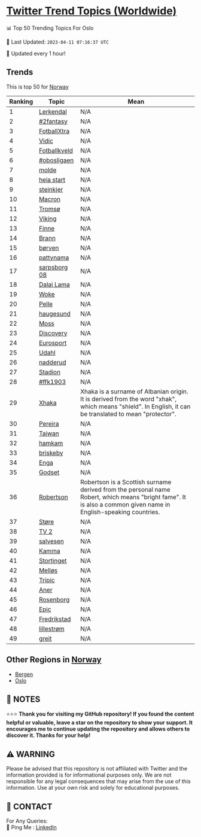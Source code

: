[Twitter Trend Topics (Worldwide)](https://github.com/ErcinDedeoglu/Twitter-Trend-Topics)
==========


📊 Top 50 Trending Topics For Oslo

📆 Last Updated: `2023-04-11 07:16:37 UTC`

🔧 Updated every 1 hour!


## Trends

This is top 50 for [Norway](</Norway>)

| Ranking | Topic | Mean |
| ------- | ------------ | ------------ |
| 1 | [Lerkendal](http://twitter.com/search?q=Lerkendal) | N/A |
| 2 | [#2fantasy](http://twitter.com/search?q=%232fantasy) | N/A |
| 3 | [FotballXtra](http://twitter.com/search?q=FotballXtra) | N/A |
| 4 | [Vidic](http://twitter.com/search?q=Vidic) | N/A |
| 5 | [Fotballkveld](http://twitter.com/search?q=Fotballkveld) | N/A |
| 6 | [#obosligaen](http://twitter.com/search?q=%23obosligaen) | N/A |
| 7 | [molde](http://twitter.com/search?q=molde) | N/A |
| 8 | [heia start](http://twitter.com/search?q=heia+start) | N/A |
| 9 | [steinkjer](http://twitter.com/search?q=steinkjer) | N/A |
| 10 | [Macron](http://twitter.com/search?q=Macron) | N/A |
| 11 | [Tromsø](http://twitter.com/search?q=Troms%c3%b8) | N/A |
| 12 | [Viking](http://twitter.com/search?q=Viking) | N/A |
| 13 | [Finne](http://twitter.com/search?q=Finne) | N/A |
| 14 | [Brann](http://twitter.com/search?q=Brann) | N/A |
| 15 | [børven](http://twitter.com/search?q=b%c3%b8rven) | N/A |
| 16 | [pattynama](http://twitter.com/search?q=pattynama) | N/A |
| 17 | [sarpsborg 08](http://twitter.com/search?q=sarpsborg+08) | N/A |
| 18 | [Dalai Lama](http://twitter.com/search?q=Dalai+Lama) | N/A |
| 19 | [Woke](http://twitter.com/search?q=Woke) | N/A |
| 20 | [Pelle](http://twitter.com/search?q=Pelle) | N/A |
| 21 | [haugesund](http://twitter.com/search?q=haugesund) | N/A |
| 22 | [Moss](http://twitter.com/search?q=Moss) | N/A |
| 23 | [Discovery](http://twitter.com/search?q=Discovery) | N/A |
| 24 | [Eurosport](http://twitter.com/search?q=Eurosport) | N/A |
| 25 | [Udahl](http://twitter.com/search?q=Udahl) | N/A |
| 26 | [nadderud](http://twitter.com/search?q=nadderud) | N/A |
| 27 | [Stadion](http://twitter.com/search?q=Stadion) | N/A |
| 28 | [#ffk1903](http://twitter.com/search?q=%23ffk1903) | N/A |
| 29 | [Xhaka](http://twitter.com/search?q=Xhaka) | Xhaka is a surname of Albanian origin. It is derived from the word "xhak", which means "shield". In English, it can be translated to mean "protector". |
| 30 | [Pereira](http://twitter.com/search?q=Pereira) | N/A |
| 31 | [Taiwan](http://twitter.com/search?q=Taiwan) | N/A |
| 32 | [hamkam](http://twitter.com/search?q=hamkam) | N/A |
| 33 | [briskeby](http://twitter.com/search?q=briskeby) | N/A |
| 34 | [Enga](http://twitter.com/search?q=Enga) | N/A |
| 35 | [Godset](http://twitter.com/search?q=Godset) | N/A |
| 36 | [Robertson](http://twitter.com/search?q=Robertson) | Robertson is a Scottish surname derived from the personal name Robert, which means "bright fame". It is also a common given name in English-speaking countries. |
| 37 | [Støre](http://twitter.com/search?q=St%c3%b8re) | N/A |
| 38 | [TV 2](http://twitter.com/search?q=TV+2) | N/A |
| 39 | [salvesen](http://twitter.com/search?q=salvesen) | N/A |
| 40 | [Kamma](http://twitter.com/search?q=Kamma) | N/A |
| 41 | [Stortinget](http://twitter.com/search?q=Stortinget) | N/A |
| 42 | [Melløs](http://twitter.com/search?q=Mell%c3%b8s) | N/A |
| 43 | [Tripic](http://twitter.com/search?q=Tripic) | N/A |
| 44 | [Aner](http://twitter.com/search?q=Aner) | N/A |
| 45 | [Rosenborg](http://twitter.com/search?q=Rosenborg) | N/A |
| 46 | [Epic](http://twitter.com/search?q=Epic) | N/A |
| 47 | [Fredrikstad](http://twitter.com/search?q=Fredrikstad) | N/A |
| 48 | [lillestrøm](http://twitter.com/search?q=lillestr%c3%b8m) | N/A |
| 49 | [greit](http://twitter.com/search?q=greit) | N/A |



## Other Regions in [Norway](</Norway>)

* [Bergen](</Norway/Bergen.md>)
* [Oslo](</Norway/Oslo.md>)



## 📝 NOTES

⭐⭐⭐ **Thank you for visiting my GitHub repository! If you found the content helpful or valuable, leave a star on the repository to show your support. It encourages me to continue updating the repository and allows others to discover it. Thanks for your help!**


## ⚠️ WARNING

Please be advised that this repository is not affiliated with Twitter and the information provided is for informational purposes only. We are not responsible for any legal consequences that may arise from the use of this information. Use at your own risk and solely for educational purposes.


## 📨 CONTACT

 For Any Queries:  
            🏓 Ping Me : [LinkedIn](https://www.linkedin.com/in/ercindedeoglu/)
